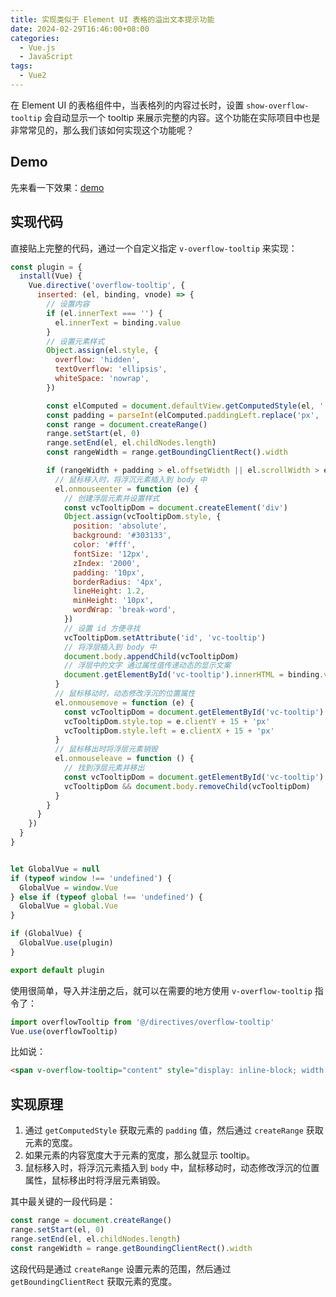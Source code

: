 ```yaml
---
title: 实现类似于 Element UI 表格的溢出文本提示功能
date: 2024-02-29T16:46:00+08:00
categories:
  - Vue.js
  - JavaScript
tags:
  - Vue2
---
```


在 Element UI 的表格组件中，当表格列的内容过长时，设置 `show-overflow-tooltip` 会自动显示一个 tooltip 来展示完整的内容。这个功能在实际项目中也是非常常见的，那么我们该如何实现这个功能呢？

<!--more-->

## Demo

先来看一下效果：[demo](http://yuhanglee.github.io/vue-el-demo/#/overflow-tooltip)

## 实现代码

直接贴上完整的代码，通过一个自定义指定 `v-overflow-tooltip` 来实现：

```js
const plugin = {
  install(Vue) {
    Vue.directive('overflow-tooltip', {
      inserted: (el, binding, vnode) => {
        // 设置内容
        if (el.innerText === '') {
          el.innerText = binding.value
        }
        // 设置元素样式
        Object.assign(el.style, {
          overflow: 'hidden',
          textOverflow: 'ellipsis',
          whiteSpace: 'nowrap',
        })

        const elComputed = document.defaultView.getComputedStyle(el, '')
        const padding = parseInt(elComputed.paddingLeft.replace('px', '')) + parseInt(elComputed.paddingRight.replace('px', ''))
        const range = document.createRange()
        range.setStart(el, 0)
        range.setEnd(el, el.childNodes.length)
        const rangeWidth = range.getBoundingClientRect().width

        if (rangeWidth + padding > el.offsetWidth || el.scrollWidth > el.offsetWidth) {
          // 鼠标移入时，将浮沉元素插入到 body 中
          el.onmouseenter = function (e) {
            // 创建浮层元素并设置样式
            const vcTooltipDom = document.createElement('div')
            Object.assign(vcTooltipDom.style, {
              position: 'absolute',
              background: '#303133',
              color: '#fff',
              fontSize: '12px',
              zIndex: '2000',
              padding: '10px',
              borderRadius: '4px',
              lineHeight: 1.2,
              minHeight: '10px',
              wordWrap: 'break-word',
            })
            // 设置 id 方便寻找
            vcTooltipDom.setAttribute('id', 'vc-tooltip')
            // 将浮层插入到 body 中
            document.body.appendChild(vcTooltipDom)
            // 浮层中的文字 通过属性值传递动态的显示文案
            document.getElementById('vc-tooltip').innerHTML = binding.value
          }
          // 鼠标移动时，动态修改浮沉的位置属性
          el.onmousemove = function (e) {
            const vcTooltipDom = document.getElementById('vc-tooltip')
            vcTooltipDom.style.top = e.clientY + 15 + 'px'
            vcTooltipDom.style.left = e.clientX + 15 + 'px'
          }
          // 鼠标移出时将浮层元素销毁
          el.onmouseleave = function () {
            // 找到浮层元素并移出
            const vcTooltipDom = document.getElementById('vc-tooltip')
            vcTooltipDom && document.body.removeChild(vcTooltipDom)
          }
        }
      }
    })
  }
}


let GlobalVue = null
if (typeof window !== 'undefined') {
  GlobalVue = window.Vue
} else if (typeof global !== 'undefined') {
  GlobalVue = global.Vue
}

if (GlobalVue) {
  GlobalVue.use(plugin)
}

export default plugin
```

使用很简单，导入并注册之后，就可以在需要的地方使用 `v-overflow-tooltip` 指令了：

```js
import overflowTooltip from '@/directives/overflow-tooltip'
Vue.use(overflowTooltip)
```

比如说：

```html
<span v-overflow-tooltip="content" style="display: inline-block; width: 100px;" />
```

## 实现原理

1. 通过 `getComputedStyle` 获取元素的 `padding` 值，然后通过 `createRange` 获取元素的宽度。
2. 如果元素的内容宽度大于元素的宽度，那么就显示 tooltip。
3. 鼠标移入时，将浮沉元素插入到 `body` 中，鼠标移动时，动态修改浮沉的位置属性，鼠标移出时将浮层元素销毁。

其中最关键的一段代码是：

```js
const range = document.createRange()
range.setStart(el, 0)
range.setEnd(el, el.childNodes.length)
const rangeWidth = range.getBoundingClientRect().width
```

这段代码是通过 `createRange` 设置元素的范围，然后通过 `getBoundingClientRect` 获取元素的宽度。
